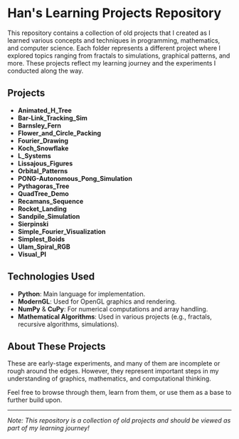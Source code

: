 # Han's Learning Projects Repository

This repository contains a collection of old projects that I created as I learned various concepts and techniques in programming, mathematics, and computer science. Each folder represents a different project where I explored topics ranging from fractals to simulations, graphical patterns, and more. These projects reflect my learning journey and the experiments I conducted along the way.

## Projects

- **Animated_H_Tree**
- **Bar-Link_Tracking_Sim**
- **Barnsley_Fern**
- **Flower_and_Circle_Packing**
- **Fourier_Drawing**
- **Koch_Snowflake**
- **L_Systems**
- **Lissajous_Figures**
- **Orbital_Patterns**
- **PONG-Autonomous_Pong_Simulation**
- **Pythagoras_Tree**
- **QuadTree_Demo**
- **Recamans_Sequence**
- **Rocket_Landing**
- **Sandpile_Simulation**
- **Sierpinski**
- **Simple_Fourier_Visualization**
- **Simplest_Boids**
- **Ulam_Spiral_RGB**
- **Visual_PI**

## Technologies Used

- **Python**: Main language for implementation.
- **ModernGL**: Used for OpenGL graphics and rendering.
- **NumPy** & **CuPy**: For numerical computations and array handling.
- **Mathematical Algorithms**: Used in various projects (e.g., fractals, recursive algorithms, simulations).

## About These Projects

These are early-stage experiments, and many of them are incomplete or rough around the edges. However, they represent important steps in my understanding of graphics, mathematics, and computational thinking.

Feel free to browse through them, learn from them, or use them as a base to further build upon.

---

*Note: This repository is a collection of old projects and should be viewed as part of my learning journey!*

